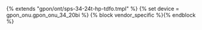 {% extends "gpon/ont/sps-34-24t-hp-tdfo.tmpl" %}
{% set device = gpon_onu.gpon_onu_34_20bi %}
{% block vendor_specific %}{% endblock %}

